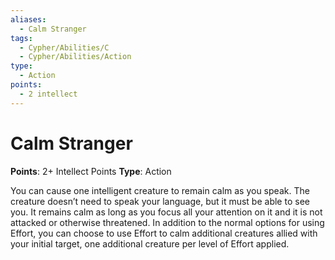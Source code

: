 ```yaml
---
aliases:
  - Calm Stranger
tags:
  - Cypher/Abilities/C
  - Cypher/Abilities/Action
type:
  - Action
points:
  - 2 intellect
---
```


# Calm Stranger

**Points**: 2+ Intellect Points
**Type**: Action

You can cause one intelligent creature to remain calm as you speak. The creature doesn’t need to speak your language, but it must be able to see you. It remains calm as long as you focus all your attention on it and it is not attacked or otherwise threatened. In addition to the normal options for using Effort, you can choose to use Effort to calm additional creatures allied with your initial target, one additional creature per level of Effort applied.
